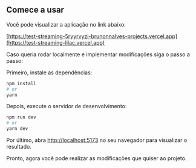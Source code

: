 ## Comece a usar

Você pode visualizar a aplicação no link abaixo:

[https://test-streaming-5ryyrvyzi-brunonnalves-projects.vercel.app](https://test-streaming-lilac.vercel.app)

Caso queria rodar localmente e implementar modificações siga o passo a passo:

Primeiro, instale as dependências:

```bash
npm install
# or
yarn
```

Depois, execute o servidor de desenvolvimento:

```bash
npm run dev
# or
yarn dev
```

Por último, abra [http://localhost:5173](http://localhost:5173) no seu navegador para visualizar o resultado.

Pronto, agora você pode realizar as modificações que quiser ao projeto.
